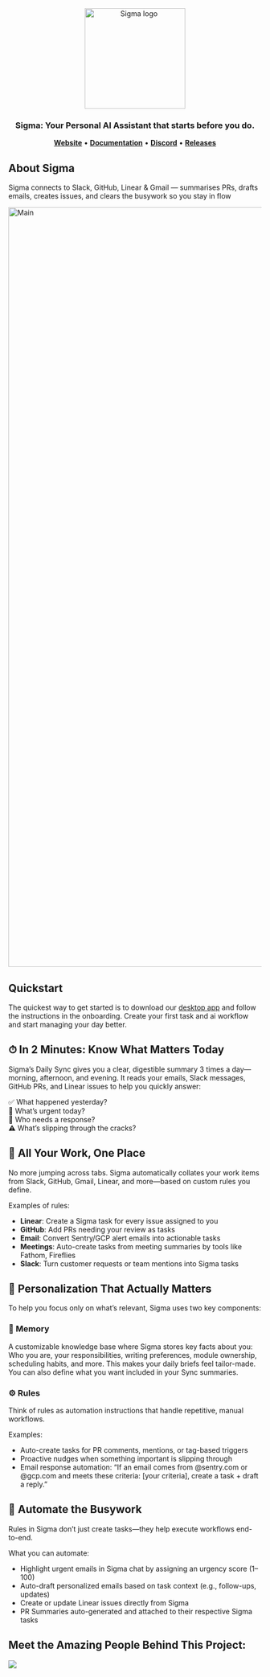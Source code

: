 <div align="center">
  <a href="https://mysigma.ai">
    <img src="https://github.com/user-attachments/assets/5cb0e4f6-32d1-40e2-bed6-be551c901d93" width="200px" alt="Sigma logo" />
  </a>

### Sigma: Your Personal AI Assistant that starts before you do.

<p align="center">
    <a href="https://www.mysigma.ai"><b>Website</b></a> •
    <a href="https://github.com/tegonhq/sigma/wiki"><b>Documentation</b></a> •
    <a href="https://discord.gg/dVTC3BmgEq"><b>Discord</b></a> •
    <a href="https://github.com/tegonhq/sigma/releases"><b>Releases</b></a>
</p>
</div>

## About Sigma
Sigma connects to Slack, GitHub, Linear & Gmail — summarises PRs, drafts emails, creates issues, and clears the busywork so you stay in flow

<img width="1512" alt="Main" src="https://github.com/user-attachments/assets/f1a11299-79b6-4195-b702-1e00ed8e565c" />

## Quickstart

The quickest way to get started is to download our [desktop app](https://github.com/tegonhq/sigma/releases/tag/0.1.15) and follow the instructions in the onboarding. Create your first task and ai workflow and start managing your day better.


## ⏱ In 2 Minutes: Know What Matters Today

Sigma’s Daily Sync gives you a clear, digestible summary 3 times a day—morning, afternoon, and evening. It reads your emails, Slack messages, GitHub PRs, and Linear issues to help you quickly answer:

✅ What happened yesterday? </br>
🚨 What’s urgent today? </br>
💬 Who needs a response? </br>
⚠️ What’s slipping through the cracks? </br>


## 🧩 All Your Work, One Place

No more jumping across tabs. Sigma automatically collates your work items from Slack, GitHub, Gmail, Linear, and more—based on custom rules you define.

Examples of rules:
- **Linear**: Create a Sigma task for every issue assigned to you
- **GitHub**: Add PRs needing your review as tasks
- **Email**: Convert Sentry/GCP alert emails into actionable tasks
- **Meetings**: Auto-create tasks from meeting summaries by tools like Fathom, Fireflies
- **Slack**: Turn customer requests or team mentions into Sigma tasks


## 🧠 Personalization That Actually Matters

To help you focus only on what’s relevant, Sigma uses two key components:

### 📝 Memory

A customizable knowledge base where Sigma stores key facts about you:
Who you are, your responsibilities, writing preferences, module ownership, scheduling habits, and more. This makes your daily briefs feel tailor-made. You can also define what you want included in your Sync summaries.

### ⚙️ Rules

Think of rules as automation instructions that handle repetitive, manual workflows.

Examples:
- Auto-create tasks for PR comments, mentions, or tag-based triggers
- Proactive nudges when something important is slipping through
- Email response automation: “If an email comes from @sentry.com or @gcp.com and meets these criteria: [your criteria], create a task + draft a reply.”


## 🤖 Automate the Busywork

Rules in Sigma don’t just create tasks—they help execute workflows end-to-end.

What you can automate:
- Highlight urgent emails in Sigma chat by assigning an urgency score (1–100)
- Auto-draft personalized emails based on task context (e.g., follow-ups, updates)
- Create or update Linear issues directly from Sigma
- PR Summaries auto-generated and attached to their respective Sigma tasks


## Meet the Amazing People Behind This Project:

<a href="https://github.com/tegonhq/sigma/graphs/contributors">
  <img src="https://contrib.rocks/image?repo=tegonhq/sigma" />
</a>
